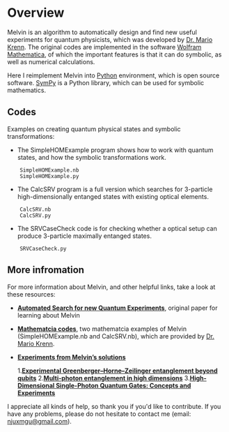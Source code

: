 # Overview

Melvin is an algorithm to automatically design and find new useful experiments for quantum physicists, which was developed by [Dr. Mario Krenn](https://mariokrenn.wordpress.com/). The original codes are implemented in the software [Wolfram Mathematica](https://www.wolfram.com/mathematica/), of which the important features is that it can do symbolic, as well as numerical calculations.

Here I reimplement Melvin into [Python](https://www.python.org/) environment, which is open source software. [SymPy](https://www.sympy.org/en/index.html) is a Python library, which can be used for symbolic mathematics.


## Codes

Examples on creating quantum physical states and symbolic transformations:

* The SimpleHOMExample program shows how to work with quantum states, and how the symbolic transformations work.
```
    SimpleHOMExample.nb
    SimpleHOMExample.py
```
* The CalcSRV program is a full version which searches for 3-particle high-dimensionally entanged states with existing optical elements.	
```
    CalcSRV.nb
    CalcSRV.py
```
* The SRVCaseCheck code is for checking whether a optical setup can produce 3-particle maximally entanged states. 
```
    SRVCaseCheck.py
```

## More infromation

For more information about Melvin, and other helpful links, take a look at these resources:

* **[Automated Search for new Quantum Experiments](https://journals.aps.org/prl/abstract/10.1103/PhysRevLett.116.090405)**,
  original paper for learning about Melvin
  
* **[Mathematcia codes](https://mariokrenn.wordpress.com/research/)**,
  two mathematcia examples of Melvin (SimpleHOMExample.nb and CalcSRV.nb), which are provided by [Dr. Mario Krenn](https://mariokrenn.wordpress.com/).
  
 * **[Experiments from Melvin’s solutions](https://mariokrenn.wordpress.com/research/)**
 
    1.**[Experimental Greenberger–Horne–Zeilinger entanglement beyond qubits](https://www.nature.com/articles/s41566-018-0257-6)**
    2.**[Multi-photon entanglement in high dimensions](https://www.nature.com/articles/nphoton.2016.12)**
    3.**[High-Dimensional Single-Photon Quantum Gates: Concepts and Experiments](https://www.nature.com/articles/nphoton.2016.12)**
  
I appreciate all kinds of help, so thank you if you'd like to contribute. If you have any problems, please do not hesitate to contact me (email: njuxmgu@gmail.com).
 
 

  
  


   

